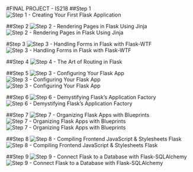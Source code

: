 #FINAL PROJECT - IS218
##Step 1
![Step 1 - Creating Your First Flask Application](screenshots/Step1.PNG)

##Step 2 
![Step 2 - Rendering Pages in Flask Using Jinja
](screenshots/step2.PNG)
![Step 2 - Rendering Pages in Flask Using Jinja
](screenshots/step2.1.PNG)

#Step 3 
![Step 3 - Handling Forms in Flask with Flask-WTF](screenshots/step3forms.PNG)
![Step 3 - Handling Forms in Flask with Flask-WTF](screenshots/step3contact.PNG)

##Step 4 
![Step 4 - The Art of Routing in Flask](screenshots/step4.PNG)

##Step 5 
![Step 3 - Configuring Your Flask App](screenshots/step5.PNG)
![Step 3 - Configuring Your Flask App](screenshots/step5config.PNG)
![Step 3 - Configuring Your Flask App](screenshots/step5env.PNG)

##Step 6 
![Step 6 - Demystifying Flask’s Application Factory](screenshots/step6application.PNG)
![Step 6 - Demystifying Flask’s Application Factory](screenshots/step6wsgi.PNG)

##Step 7
![Step 7 - Organizing Flask Apps with Blueprints](screenshots/step7.PNG)
![Step 7 - Organizing Flask Apps with Blueprints](screenshots/step7blueprint.PNG)
![Step 7 - Organizing Flask Apps with Blueprints](screenshots/step7init.PNG)

##Step 8 
![Step 8 - Compiling Frontend JavaScript & Stylesheets Flask](screenshots/step8init.PNG)
![Step 8 - Compiling Frontend JavaScript & Stylesheets Flask](screenshots/step8blueprint.PNG)

##Step 9 
![Step 9 - Connect Flask to a Database with Flask-SQLAlchemy](screenshots/step9users.PNG)
![Step 9 - Connect Flask to a Database with Flask-SQLAlchemy](screenshots/step9models.PNG)


